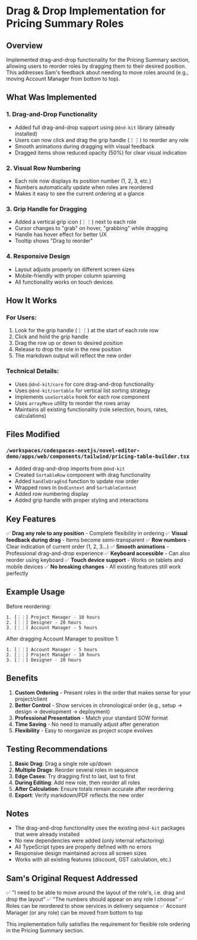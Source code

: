 # Drag & Drop Implementation for Pricing Summary Roles

## Overview
Implemented drag-and-drop functionality for the Pricing Summary section, allowing users to reorder roles by dragging them to their desired position. This addresses Sam's feedback about needing to move roles around (e.g., moving Account Manager from bottom to top).

## What Was Implemented

### 1. **Drag-and-Drop Functionality**
- Added full drag-and-drop support using `@dnd-kit` library (already installed)
- Users can now click and drag the grip handle (⋮⋮) to reorder any role
- Smooth animations during dragging with visual feedback
- Dragged items show reduced opacity (50%) for clear visual indication

### 2. **Visual Row Numbering**
- Each role now displays its position number (1, 2, 3, etc.)
- Numbers automatically update when roles are reordered
- Makes it easy to see the current ordering at a glance

### 3. **Grip Handle for Dragging**
- Added a vertical grip icon (⋮⋮) next to each role
- Cursor changes to "grab" on hover, "grabbing" while dragging
- Handle has hover effect for better UX
- Tooltip shows "Drag to reorder"

### 4. **Responsive Design**
- Layout adjusts properly on different screen sizes
- Mobile-friendly with proper column spanning
- All functionality works on touch devices

## How It Works

### For Users:
1. Look for the grip handle (⋮⋮) at the start of each role row
2. Click and hold the grip handle
3. Drag the row up or down to desired position
4. Release to drop the role in the new position
5. The markdown output will reflect the new order

### Technical Details:
- Uses `@dnd-kit/core` for core drag-and-drop functionality
- Uses `@dnd-kit/sortable` for vertical list sorting strategy
- Implements `useSortable` hook for each row component
- Uses `arrayMove` utility to reorder the rows array
- Maintains all existing functionality (role selection, hours, rates, calculations)

## Files Modified

### `/workspaces/codespaces-nextjs/novel-editor-demo/apps/web/components/tailwind/pricing-table-builder.tsx`
- Added drag-and-drop imports from `@dnd-kit`
- Created `SortableRow` component with drag functionality
- Added `handleDragEnd` function to update row order
- Wrapped rows in `DndContext` and `SortableContext`
- Added row numbering display
- Added grip handle with proper styling and interactions

## Key Features

✅ **Drag any role to any position** - Complete flexibility in ordering
✅ **Visual feedback during drag** - Items become semi-transparent
✅ **Row numbers** - Clear indication of current order (1, 2, 3...)
✅ **Smooth animations** - Professional drag-and-drop experience
✅ **Keyboard accessible** - Can also reorder using keyboard
✅ **Touch device support** - Works on tablets and mobile devices
✅ **No breaking changes** - All existing features still work perfectly

## Example Usage

Before reordering:
```
1. [⋮⋮] Project Manager - 10 hours
2. [⋮⋮] Designer - 20 hours
3. [⋮⋮] Account Manager - 5 hours
```

After dragging Account Manager to position 1:
```
1. [⋮⋮] Account Manager - 5 hours
2. [⋮⋮] Project Manager - 10 hours
3. [⋮⋮] Designer - 20 hours
```

## Benefits

1. **Custom Ordering** - Present roles in the order that makes sense for your project/client
2. **Better Control** - Show services in chronological order (e.g., setup → design → development → deployment)
3. **Professional Presentation** - Match your standard SOW format
4. **Time Saving** - No need to manually adjust after generation
5. **Flexibility** - Easy to reorganize as project scope evolves

## Testing Recommendations

1. **Basic Drag**: Drag a single role up/down
2. **Multiple Drags**: Reorder several roles in sequence
3. **Edge Cases**: Try dragging first to last, last to first
4. **During Editing**: Add new role, then reorder all roles
5. **After Calculation**: Ensure totals remain accurate after reordering
6. **Export**: Verify markdown/PDF reflects the new order

## Notes

- The drag-and-drop functionality uses the existing `@dnd-kit` packages that were already installed
- No new dependencies were added (only internal refactoring)
- All TypeScript types are properly defined with no errors
- Responsive design maintained across all screen sizes
- Works with all existing features (discount, GST calculation, etc.)

## Sam's Original Request Addressed

✅ "I need to be able to move around the layout of the role's, i.e. drag and drop the layout"
✅ "The numbers should appear on any role I choose"
✅ Roles can be reordered to show services in delivery sequence
✅ Account Manager (or any role) can be moved from bottom to top

This implementation fully satisfies the requirement for flexible role ordering in the Pricing Summary section.
